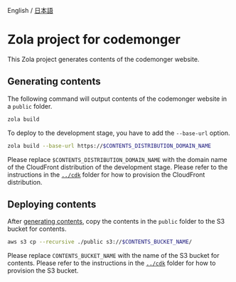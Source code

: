 English / [日本語](./README.ja.md)

# Zola project for codemonger

This Zola project generates contents of the codemonger website.

## Generating contents

The following command will output contents of the codemonger website in a `public` folder.

```sh
zola build
```

To deploy to the development stage, you have to add the `--base-url` option.

```sh
zola build --base-url https://$CONTENTS_DISTRIBUTION_DOMAIN_NAME
```

Please replace `$CONTENTS_DISTRIBUTION_DOMAIN_NAME` with the domain name of the CloudFront distribution of the development stage.
Please refer to the instructions in the [`../cdk`](../cdk) folder for how to provision the CloudFront distribution.

## Deploying contents

After [generating contents](#generating-contents), copy the contents in the `public` folder to the S3 bucket for contents.

```sh
aws s3 cp --recursive ./public s3://$CONTENTS_BUCKET_NAME/
```

Please replace `CONTENTS_BUCKET_NAME` with the name of the S3 bucket for contents.
Please refer to the instructions in the [`../cdk`](../cdk) folder for how to provision the S3 bucket.